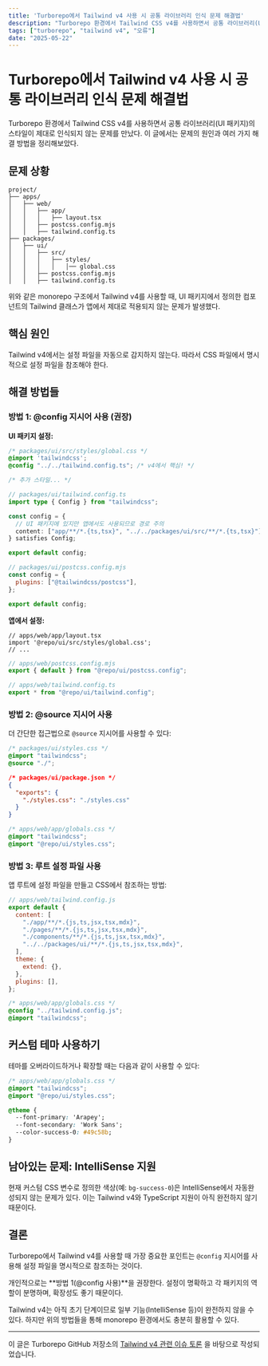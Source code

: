 ```yaml
---
title: 'Turborepo에서 Tailwind v4 사용 시 공통 라이브러리 인식 문제 해결법'
description: "Turborepo 환경에서 Tailwind CSS v4를 사용하면서 공통 라이브러리(UI 패키지)의 스타일이 제대로 인식되지 않는 문제를 만났다. 이 글에서는 문제의 원인과 여러 가지 해결 방법을 정리해보았다."
tags: ["turborepo", "tailwind v4", "오류"]
date: "2025-05-22"
---
```



# Turborepo에서 Tailwind v4 사용 시 공통 라이브러리 인식 문제 해결법

Turborepo 환경에서 Tailwind CSS v4를 사용하면서 공통 라이브러리(UI 패키지)의 스타일이 제대로 인식되지 않는 문제를 만났다. 이 글에서는 문제의 원인과 여러 가지 해결 방법을 정리해보았다.

## 문제 상황

```
project/
├── apps/
│   ├── web/
│   │   ├── app/
│   │   │   ├── layout.tsx
│   │   ├── postcss.config.mjs
│   │   ├── tailwind.config.ts
├── packages/
│   ├── ui/
│   │   ├── src/
│   │   │   ├── styles/
│   │   │   │   │── global.css
│   │   ├── postcss.config.mjs
│   │   ├── tailwind.config.ts
```

위와 같은 monorepo 구조에서 Tailwind v4를 사용할 때, UI 패키지에서 정의한 컴포넌트의 Tailwind 클래스가 앱에서 제대로 적용되지 않는 문제가 발생했다.

## 핵심 원인

Tailwind v4에서는 설정 파일을 자동으로 감지하지 않는다. 따라서 CSS 파일에서 명시적으로 설정 파일을 참조해야 한다.

## 해결 방법들

### 방법 1: @config 지시어 사용 (권장)

**UI 패키지 설정:**

```css
/* packages/ui/src/styles/global.css */
@import 'tailwindcss';
@config "../../tailwind.config.ts"; /* v4에서 핵심! */

/* 추가 스타일... */
```

```typescript
// packages/ui/tailwind.config.ts
import type { Config } from "tailwindcss";

const config = {
  // UI 패키지에 있지만 앱에서도 사용되므로 경로 주의
  content: ["app/**/*.{ts,tsx}", "../../packages/ui/src/**/*.{ts,tsx}"],
} satisfies Config;

export default config;
```

```javascript
// packages/ui/postcss.config.mjs
const config = {
  plugins: ["@tailwindcss/postcss"],
};

export default config;
```

**앱에서 설정:**

```tsx
// apps/web/app/layout.tsx
import '@repo/ui/src/styles/global.css';
// ...
```

```javascript
// apps/web/postcss.config.mjs
export { default } from "@repo/ui/postcss.config";
```

```typescript
// apps/web/tailwind.config.ts
export * from "@repo/ui/tailwind.config";
```

### 방법 2: @source 지시어 사용

더 간단한 접근법으로 `@source` 지시어를 사용할 수 있다:

```css
/* packages/ui/styles.css */
@import "tailwindcss";
@source "./";
```

```json
/* packages/ui/package.json */
{
  "exports": {
    "./styles.css": "./styles.css"
  }
}
```

```css
/* apps/web/app/globals.css */
@import "tailwindcss";
@import "@repo/ui/styles.css";
```

### 방법 3: 루트 설정 파일 사용

앱 루트에 설정 파일을 만들고 CSS에서 참조하는 방법:

```javascript
// apps/web/tailwind.config.js
export default {
  content: [
    "./app/**/*.{js,ts,jsx,tsx,mdx}",
    "./pages/**/*.{js,ts,jsx,tsx,mdx}",
    "./components/**/*.{js,ts,jsx,tsx,mdx}",
    "../../packages/ui/**/*.{js,ts,jsx,tsx,mdx}",
  ],
  theme: {
    extend: {},
  },
  plugins: [],
};
```

```css
/* apps/web/app/globals.css */
@config "../tailwind.config.js";
@import "tailwindcss";
```


## 커스텀 테마 사용하기

테마를 오버라이드하거나 확장할 때는 다음과 같이 사용할 수 있다:

```css
/* apps/web/app/globals.css */
@import "tailwindcss";
@import "@repo/ui/styles.css";

@theme {
  --font-primary: 'Arapey';
  --font-secondary: 'Work Sans';
  --color-success-0: #49c58b;
}
```

## 남아있는 문제: IntelliSense 지원

현재 커스텀 CSS 변수로 정의한 색상(예: `bg-success-0`)은 IntelliSense에서 자동완성되지 않는 문제가 있다. 이는 Tailwind v4와 TypeScript 지원이 아직 완전하지 않기 때문이다.

## 결론

Turborepo에서 Tailwind v4를 사용할 때 가장 중요한 포인트는 `@config` 지시어를 사용해 설정 파일을 명시적으로 참조하는 것이다. 

개인적으로는 **방법 1(@config 사용)**을 권장한다. 설정이 명확하고 각 패키지의 역할이 분명하며, 확장성도 좋기 때문이다.

Tailwind v4는 아직 초기 단계이므로 일부 기능(IntelliSense 등)이 완전하지 않을 수 있다. 하지만 위의 방법들을 통해 monorepo 환경에서도 충분히 활용할 수 있다.

---

이 글은 Turborepo GitHub 저장소의 [Tailwind v4 관련 이슈 토론](https://github.com/vercel/turborepo/issues/9895)
을 바탕으로 작성되었습니다.